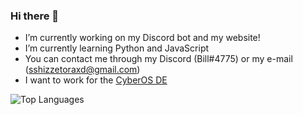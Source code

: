 ### Hi there 👋
- I’m currently working on my Discord bot and my website!
- I’m currently learning Python and JavaScript
- You can contact me through my Discord (Bill#4775) or my e-mail (sshizzetoraxd@gmail.com)
- I want to work for the [CyberOS DE](https://github.com/cyberos)
<img alt="Top Languages" src="https://github-readme-stats.vercel.app/api/top-langs/?username=Bill892&layout=compact" />

